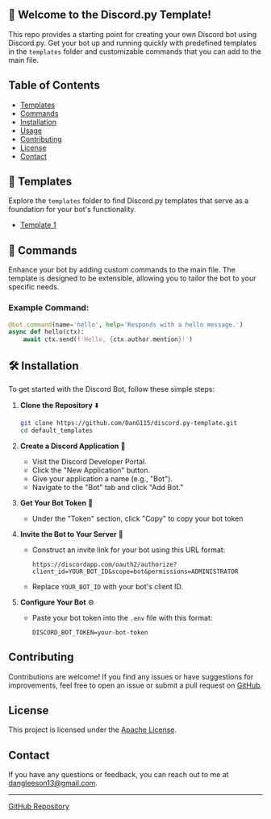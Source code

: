 ## 🤖 Welcome to the Discord.py Template!

This repo provides a starting point for creating your own Discord bot using Discord.py. Get your bot up and running quickly with predefined templates in the `templates` folder and customizable commands that you can add to the main file.

## Table of Contents

- [Templates](#templates)
- [Commands](#commands)
- [Installation](#installation)
- [Usage](#usage)
- [Contributing](#contributing)
- [License](#license)
- [Contact](#contact)
  
## 📂 Templates

Explore the `templates` folder to find Discord.py templates that serve as a foundation for your bot's functionality.

- [Template 1](https://github.com/DanG115/discord-bots/tree/main/Default%20Template(s))
  
## 🚀 Commands

Enhance your bot by adding custom commands to the main file. The template is designed to be extensible, allowing you to tailor the bot to your specific needs.

### Example Command:

```python
@bot.command(name='hello', help='Responds with a hello message.')
async def hello(ctx):
    await ctx.send(f'Hello, {ctx.author.mention}!')
```

## 🛠️ Installation

To get started with the Discord Bot, follow these simple steps:

1. **Clone the Repository** ⬇️

   ```bash
   git clone https://github.com/DanG115/discord.py-template.git
   cd default_templates
2. **Create a Discord Application** 🤖

   - Visit the Discord Developer Portal.
   - Click the "New Application" button.
   - Give your application a name (e.g., "Bot").
   - Navigate to the "Bot" tab and click "Add Bot."

3. **Get Your Bot Token** 🔑

   - Under the "Token" section, click "Copy" to copy your bot token
     

4. **Invite the Bot to Your Server** 💌

   - Construct an invite link for your bot using this URL format:

     ```
     https://discordapp.com/oauth2/authorize?client_id=YOUR_BOT_ID&scope=bot&permissions=ADMINISTRATOR
     ```

   - Replace `YOUR_BOT_ID` with your bot's client ID.

5. **Configure Your Bot** ⚙️

   - Paste your bot token into the `.env` file with this format:

     ```
     DISCORD_BOT_TOKEN=your-bot-token
     ```

## Contributing

Contributions are welcome! If you find any issues or have suggestions for improvements, feel free to open an issue or submit a pull request on [GitHub](https://github.com/dang115/discord.py-template).

## License

This project is licensed under the [Apache License](https://github.com/DanG115/discord.py-template?tab=Apache-2.0-1-ov-file#readme).

## Contact

If you have any questions or feedback, you can reach out to me at dangleeson13@gmail.com.

---
[GitHub Repository](https://github.com/dang115/discord.py-template)

